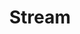 ---
blog: https://getstream.io/blog
codehost: https://github.com/https://github.com/GetStream
facebook: https://facebook.com/getstream.io
linkedin: https://linkedin.com/company/getstream-io
logohandle: getstreamio
sort: stream
title: Stream
twitter: https://x.com/getstream_io
website: https://getstream.io/
---